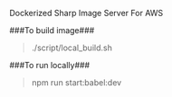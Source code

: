 Dockerized Sharp Image Server For AWS

###To build image###
> ./script/local_build.sh


###To run locally###
> npm run start:babel:dev
